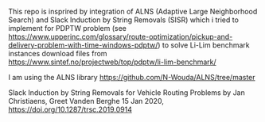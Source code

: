 This repo is insprired by integration of ALNS (Adaptive Large Neighborhood Search) and Slack Induction by String Removals (SISR) which i tried to implement for PDPTW problem (see https://www.upperinc.com/glossary/route-optimization/pickup-and-delivery-problem-with-time-windows-pdptw/) to solve Li-Lim benchmark instances download files from https://www.sintef.no/projectweb/top/pdptw/li-lim-benchmark/

I am using the ALNS library https://github.com/N-Wouda/ALNS/tree/master 

Slack Induction by String Removals for Vehicle Routing Problems by Jan Christiaens, Greet Vanden Berghe 15 Jan 2020, https://doi.org/10.1287/trsc.2019.0914

